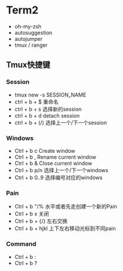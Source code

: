 # Term2
- oh-my-zsh
- autosuggestion
- autojumper
- tmux / ranger

## Tmux快捷键
### Session
- tmux new -s SESSION_NAME
- ctrl + b + $  重命名
- ctrl + b + s  选择新的session
- ctrl + b + d  detach session
- ctrl + b + (/) 选择上一个/下一个session

### Windows
- Ctrl + b c Create window
- Ctrl + b , Rename current window
- Ctrl + b & Close current window
- Ctrl + b p/n 选择上一个/下一个windows
- Ctrl + b 0..9 选择编号对应的windows


### Pain
- Ctrl + b "/% 水平或者先走创建一个新的Pain
- Ctrl + b x 关闭
- Ctrl + b + {/} 左右交换
- Ctrl + b + hjkl 上下左右移动光标到不同pain


### Command
- Ctrl + b :
- Ctrl + b ?
